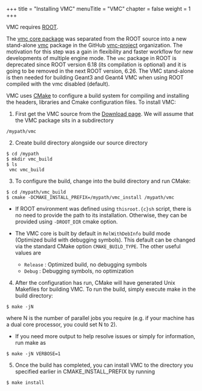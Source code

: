 +++
title = "Installing VMC"
menuTitle = "VMC"
chapter = false
weight = 1
+++

VMC requires [ROOT](https://root.cern.ch/).

The [vmc core package](/user-guide/vmc/vmc-library) was separated from the ROOT source into a new stand-alone [vmc](https://github.com/vmc-project/vmc) package in the GitHub [vmc-project](https://github.com/vmc-project) organization.  The motivation for this step was a gain in flexibility and faster workflow for new developments of multiple engine mode. The `vmc` package in ROOT is deprecated since ROOT version 6.18 (its compilation is optional) and it is going to be removed in the next ROOT version, 6.26. The VMC stand-alone is then needed for building Geant3 and Geant4 VMC when using ROOT compiled with the vmc disabled (default). 

VMC uses [CMake](https://cmake.org/) to configure a build system for compiling and installing the headers, libraries and Cmake configuration files. To install VMC:

1. First get the VMC source from the [Download page](/download/git-vmc). We will assume that the VMC package sits in a subdirectory
```
/mypath/vmc
```

2. Create build directory alongside our source directory
```
$ cd /mypath
$ mkdir vmc_build
$ ls
 vmc vmc_build
```

3. To configure the build, change into the build directory and run CMake:
```
$ cd /mypath/vmc_build
$ cmake -DCMAKE_INSTALL_PREFIX=/mypath/vmc_install /mypath/vmc
```
  - If ROOT environment was defined using `thisroot.{c}sh` script, there is no need to provide the path to its installation. Otherwise, they can be provided using `-DROOT_DIR` cmake option.

  - The VMC core is built by default in `RelWithDebInfo` build mode (Optimized build with debugging symbols). This default can be changed via the standard CMake option `CMAKE_BUILD_TYPE`. The other useful values are <br>
      - `Release` : Optimized build, no debugging symbols <br>
      - `Debug` : Debugging symbols, no optimization <br>

4. After the configuration has run, CMake will have generated Unix Makefiles for building VMC. To run the build, simply execute make in the build directory:
```
$ make -jN
```
where N is the number of parallel jobs you require (e.g. if your machine has a dual core processor, you could set N to 2).

  - If you need more output to help resolve issues or simply for information, run make as
```
$ make -jN VERBOSE=1
```

5. Once the build has completed, you can install VMC to the directory you specified earlier in CMAKE_INSTALL_PREFIX by running
```
$ make install
```
